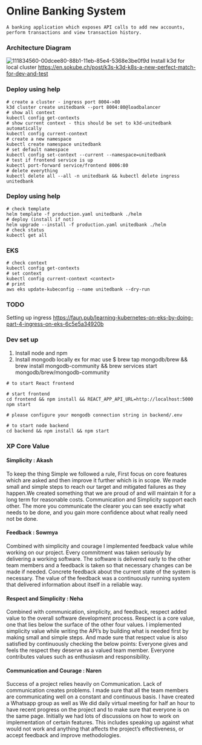 
# Online Banking System


```
A banking application which exposes API calls to add new accounts, perform transactions and view transaction history.
```


### Architecture Diagram

![111834560-00dcee80-88b1-11eb-85e4-5368e3be0f9d](https://user-images.githubusercontent.com/436710/115127619-abb5fa80-9f8c-11eb-9e41-cbab051c059c.png)
Install k3d for local cluster 
https://en.sokube.ch/post/k3s-k3d-k8s-a-new-perfect-match-for-dev-and-test


### Deploy using help
```
# create a cluster - ingress port 8004->80
k3d cluster create unitedbank --port 8004:80@loadbalancer
# show all context
kubectl config get-contexts
# show current context - this should be set to k3d-unitedbank automatically
kubectl config current-context
# create a new namespace
kubectl create namespace unitedbank
# set default namespace
kubectl config set-context --current --namespace=unitedbank
# test if frontend service is up
kubectl port-forward service/frontend 8006:80
# delete everything
kubectl delete all --all -n unitedbank && kubectl delete ingress unitedbank
```

### Deploy using help

```
# check template
helm template -f production.yaml unitedbank ./helm
# deploy (install if not)
helm upgrade --install -f production.yaml unitedbank ./helm
# check status
kubectl get all
```

### EKS
```
# check context
kubectl config get-contexts
# set context
kubectl config current-context <context>
# print
aws eks update-kubeconfig --name unitedbank --dry-run
```

### TODO
Setting up ingress
https://faun.pub/learning-kubernetes-on-eks-by-doing-part-4-ingress-on-eks-6c5e5a34920b

### Dev set up 

1. Install node and npm
2. Install mongodb locally ex for mac use $  brew tap mongodb/brew && brew install mongodb-community && brew services start mongodb/brew/mongodb-community

```
# to start React frontend

# start frontend
cd frontend && npm install && REACT_APP_API_URL=http://localhost:5000 npm start

# please configure your mongodb connection string in backend/.env

# to start node backend
cd backend && npm install && npm start
```


### XP Core Value

#### Simplicity : Akash
To keep the thing Simple we followed a rule, First focus on core features which are asked and then improve it further which is in scope. We made small and simple steps to reach our target and mitigated failures as they happen.We created something that we are proud of and will maintain it for a long term for reasonable costs. Communication and Simplicity support each other. The more you communicate the clearer you can see exactly what needs to be done, and you gain more confidence about what really need not be done.

#### Feedback : Sowmya
Combined with simplicity and courage I implemented feedback value while working on our project. Every commitment was taken seriously by delivering a working software. The software is delivered early to the other team members and a feedback is taken so that necessary changes can be made if needed. Concrete feedback about the current state of the system is necessary. The value of the feedback was a continuously running system that delivered information about itself in a reliable way.

#### Respect and Simplicity : Neha
Combined with communication, simplicity, and feedback, respect added value to the overall software development process. Respect is a core value, one that lies below the surface of the other four values. I implemented simplicity value while writing the API’s by building what is needed first by making small and simple steps. And made sure that respect value is also satisfied by continuously checking the below points:
Everyone gives and feels the respect they deserve as a valued team member. 
Everyone contributes values such as enthusiasm and responsibility.

#### Communication and Courage : Naren
Success of a project relies heavily on Communication. Lack of communication creates problems. I made sure that all the team members are communicating well on a constant and continuous basis. I have created a Whatsapp group as well as We did daily virtual meeting for half an hour to have recent progress on the project and to make sure that everyone is on the same page. Initially we had lots of discussions on how to work on implementation of certain features. This includes speaking up against what would not work and anything that affects the project’s effectiveness, or accept feedback and improve methodologies.


